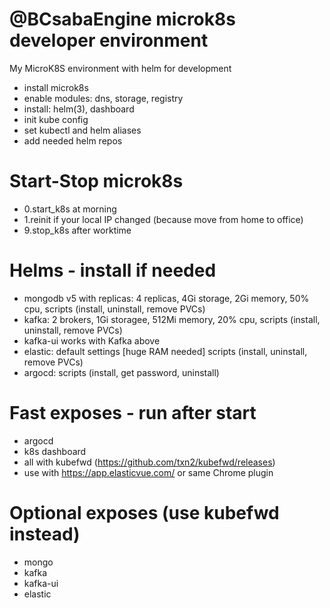 # @BCsabaEngine microk8s developer environment

My MicroK8S environment with helm for development
- install microk8s
- enable modules: dns, storage, registry
- install: helm(3), dashboard
- init kube config
- set kubectl and helm aliases
- add needed helm repos

# Start-Stop microk8s
- 0.start_k8s at morning
- 1.reinit if your local IP changed (because move from home to office)
- 9.stop_k8s after worktime

# Helms - install if needed
- mongodb v5 with replicas: 4 replicas, 4Gi storage, 2Gi memory, 50% cpu, scripts (install, uninstall, remove PVCs)
- kafka: 2 brokers, 1Gi storagee, 512Mi memory, 20% cpu, scripts (install, uninstall, remove PVCs)
- kafka-ui works with Kafka above
- elastic: default settings [huge RAM needed] scripts (install, uninstall, remove PVCs)
- argocd: scripts (install, get password, uninstall)

# Fast exposes - run after start
- argocd
- k8s dashboard
- all with kubefwd (https://github.com/txn2/kubefwd/releases)
- use with https://app.elasticvue.com/ or same Chrome plugin

# Optional exposes (use kubefwd instead)
- mongo
- kafka
- kafka-ui
- elastic
